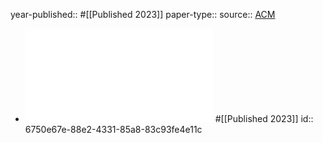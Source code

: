 year-published:: #[[Published 2023]] 
paper-type:: 
source:: [ACM](https://dl.acm.org/doi/10.5555/3620237.3620492)

- ![HOMESPY:  the invisible sniffer of infrared remote control of smart TVs](../assets/usenixsecurity23-huang_1733346018950_0.pdf) #[[Published 2023]]
  id:: 6750e67e-88e2-4331-85a8-83c93fe4e11c